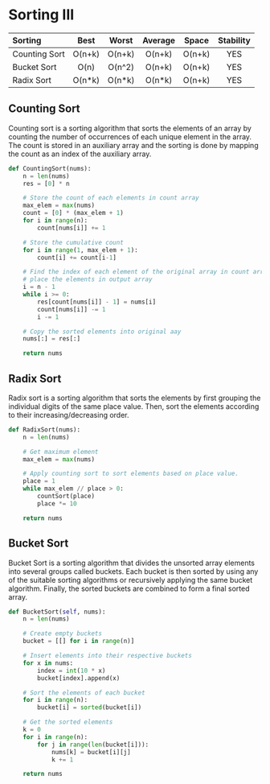 # Sorting III

| Sorting        | Best      | Worst    | Average  | Space     | Stability |
| :------------- | :-------: | :------: | :------: | :-------: | :-------: |
| Counting Sort  | O(n+k)   | O(n+k)    | O(n+k)   | O(n+k)    | YES       |
| Bucket Sort    | O(n)     | O(n^2)    | O(n+k)   | O(n+k)    | YES       |
| Radix Sort     | O(n*k)   | O(n*k)    | O(n*k)   | O(n+k)    | YES       |

## Counting Sort

Counting sort is a sorting algorithm that sorts the elements of an array by counting the number of occurrences of each unique element in the array. The count is stored in an auxiliary array and the sorting is done by mapping the count as an index of the auxiliary array.
```py
def CountingSort(nums):
    n = len(nums)
    res = [0] * n

    # Store the count of each elements in count array
    max_elem = max(nums)
    count = [0] * (max_elem + 1)
    for i in range(n):
        count[nums[i]] += 1

    # Store the cumulative count
    for i in range(1, max_elem + 1):
        count[i] += count[i-1]

    # Find the index of each element of the original array in count array
    # place the elements in output array
    i = n - 1
    while i >= 0:
        res[count[nums[i]] - 1] = nums[i]
        count[nums[i]] -= 1
        i -= 1

    # Copy the sorted elements into original aay
    nums[:] = res[:]

    return nums
```

## Radix Sort

Radix sort is a sorting algorithm that sorts the elements by first grouping the individual digits of the same place value. Then, sort the elements according to their increasing/decreasing order.
```py
def RadixSort(nums):
    n = len(nums)

    # Get maximum element
    max_elem = max(nums)

    # Apply counting sort to sort elements based on place value.
    place = 1
    while max_elem // place > 0:
        countSort(place)
        place *= 10

    return nums
```

## Bucket Sort

Bucket Sort is a sorting algorithm that divides the unsorted array elements into several groups called buckets. Each bucket is then sorted by using any of the suitable sorting algorithms or recursively applying the same bucket algorithm. Finally, the sorted buckets are combined to form a final sorted array.
```py
def BucketSort(self, nums):
    n = len(nums)

    # Create empty buckets
    bucket = [[] for i in range(n)]

    # Insert elements into their respective buckets
    for x in nums:
        index = int(10 * x)
        bucket[index].append(x)

    # Sort the elements of each bucket
    for i in range(n):
        bucket[i] = sorted(bucket[i])

    # Get the sorted elements
    k = 0
    for i in range(n):
        for j in range(len(bucket[i])):
            nums[k] = bucket[i][j]
            k += 1

    return nums
```
